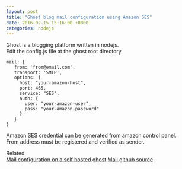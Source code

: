 ```yaml
---
layout: post
title: "Ghost blog mail configuration using Amazon SES"
date: 2016-02-15 15:16:00 +0800  
categories: nodejs
---
```


Ghost is a blogging platform written in nodejs.  
Edit the config.js file at the ghost root directory

    mail: {
       from: 'from@email.com',
       transport: 'SMTP',
       options: {
         host: "your-amazon-host",
         port: 465,
         service: "SES",
         auth: {
           user: "your-amazon-user",
           pass: "your-amazon-password"
         }
       }
    }

Amazon SES credential can be generated from amazon control panel.  
From address must be registered and verified as sender.


Related  
[Mail configuration on a self hosted ghost](http://support.ghost.org/mail)
[Mail github source](https://github.com/TryGhost/Ghost/blob/master/core/server/mail/index.js)
